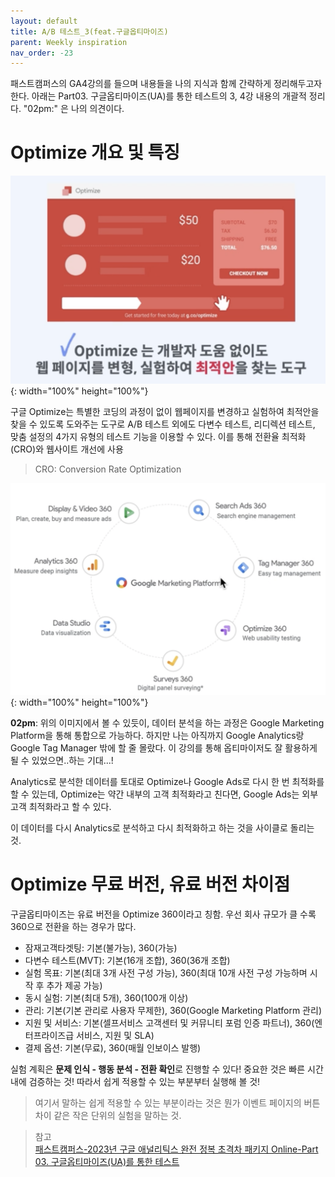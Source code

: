 ```yaml
---
layout: default
title: A/B 테스트_3(feat.구글옵티마이즈)
parent: Weekly inspiration
nav_order: -23
---
```



패스트캠퍼스의 GA4강의를 들으며 내용들을 나의 지식과 함께 간략하게 정리해두고자 한다. 아래는 Part03. 구글옵티마이즈(UA)를 통한 테스트의 3, 4강 내용의 개괄적 정리다.
"02pm:" 은 나의 의견이다.


# Optimize 개요 및 특징

![구글 옵티마이즈는 개발자 도움 없이도 페이지를 변형, 실험하여 최적안을 찾도록 도와주는 도구이다.](../../assets/images/posts/Google_optimize.png){: width="100%" height="100%"}

구글 Optimize는 특별한 코딩의 과정이 없이 웹페이지를 변경하고 실험하여 최적안을 찾을 수 있도록 도와주는 도구로 A/B 테스트 외에도 다변수 테스트, 리디렉션 테스트, 맞춤 설정의 4가지 유형의 테스트 기능을 이용할 수 있다. 이를 통해 전환율 최적화(CRO)와 웹사이트 개선에 사용
> CRO: Conversion Rate Optimization


![구글 마케팅 플랫폼은 Google Analytics, Google Search Ads, Google Tag Manager 다양한 서비스들을 제공한다.](../../assets/images/posts/Google_marketing_platform.png){: width="100%" height="100%"}

**02pm**: 위의 이미지에서 볼 수 있듯이, 데이터 분석을 하는 과정은 Google Marketing Platform을 통해 통합으로 가능하다. 하지만 나는 아직까지 Google Analytics랑 Google Tag Manager 밖에 할 줄 몰랐다. 이 강의를 통해 옵티마이저도 잘 활용하게 될 수 있었으면..하는 기대...!

Analytics로 분석한 데이터를 토대로 Optimize나 Google Ads로  다시 한 번 최적화를 할 수 있는데, Optimize는 약간 내부의 고객 최적화라고 친다면, Google Ads는 외부 고객 최적화라고 할 수 있다.

이 데이터를 다시 Analytics로 분석하고 다시 최적화하고 하는 것을 사이클로 돌리는 것.



# Optimize 무료 버전, 유료 버전 차이점

구글옵티마이즈는 유료 버전을 Optimize 360이라고 칭함. 우선 회사 규모가 클 수록 360으로 전환을 하는 경우가 많다.

<ul>
	<li>잠재고객타겟팅: 기본(불가능), 360(가능)</li>
	<li>다변수 테스트(MVT): 기본(16개 조합), 360(36개 조합)</li>
	<li>실험 목표: 기본(최대 3개 사전 구성 가능), 360(최대 10개 사전 구성 가능하며 시작 후 추가 제공 가능)</li>
	<li>동시 실험: 기본(최대 5개), 360(100개 이상)</li>
	<li>관리: 기본(기본 관리로 사용자 무제한), 360(Google Marketing Platform 관리)</li>
	<li>지원 및 서비스: 기본(셀프서비스 고객센터 및 커뮤니티 포럼 인증 파트너), 360(엔터프라이즈급 서비스, 지원 및 SLA)</li>
	<li>결제 옵션: 기본(무료), 360(매월 인보이스 발행)</li>
	</ul>



실험 계획은 **문제 인식 - 행동 분석 - 전환 확인**로 진행할 수 있다!
중요한 것은 빠른 시간 내에 검증하는 것! 따라서 쉽게 적용할 수 있는 부분부터 실행해 볼 것!
> 여기서 말하는 쉽게 적용할 수 있는 부분이라는 것은 뭔가 이벤트 페이지의 버튼 차이 같은 작은 단위의 실험을 말하는 것.


> 참고<br>
> [패스트캠퍼스-2023년 구글 애널리틱스 완전 정복 초격차 패키지 Online-Part 03. 구글옵티마이즈(UA)를 통한 테스트](https://fastcampus.co.kr/mktg_online_gafour)
